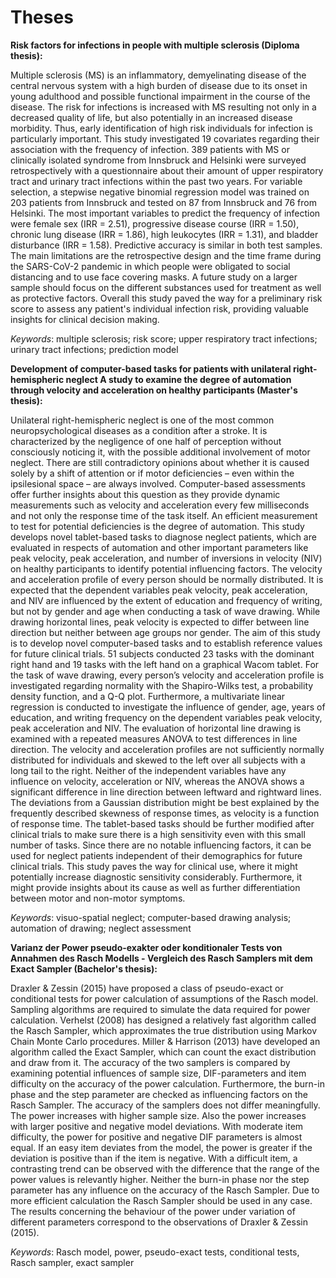 # Theses

**Risk factors for infections in people with multiple sclerosis (Diploma thesis):**

Multiple sclerosis (MS) is an inflammatory, demyelinating disease of the central nervous system with a high burden of disease due to its onset in young adulthood and possible functional impairment in the course of the disease. The risk for infections is increased with MS resulting not only in a decreased quality of life, but also potentially in an increased disease morbidity. Thus, early identification of high risk individuals for infection is particularly important. This study investigated 19 covariates regarding their association with the frequency of infection. 389 patients with MS or clinically isolated syndrome from Innsbruck and Helsinki were surveyed retrospectively with a questionnaire about their amount of upper respiratory tract and urinary tract infections within the past two years. For variable selection, a stepwise negative binomial regression model was trained on 203 patients from Innsbruck and tested on 87 from Innsbruck and 76 from Helsinki. The most important variables to predict the frequency of infection were female sex (IRR = 2.51), progressive disease course (IRR = 1.50), chronic lung disease (IRR = 1.86), high leukocytes (IRR = 1.31), and bladder disturbance (IRR = 1.58). Predictive accuracy is similar in both test samples. The main limitations are the retrospective design and the time frame during the SARS-CoV-2 pandemic in which people were obligated to social distancing and to use face covering masks. A future study on a larger sample should focus on the different substances used for treatment as well as protective factors. Overall this study paved the way for a preliminary risk score to assess any patient's individual infection risk, providing valuable insights for clinical decision making. 

_Keywords_: multiple sclerosis; risk score; upper respiratory tract infections; urinary tract infections; prediction model

**Development of computer-based tasks for patients with unilateral right-hemispheric neglect A study to examine the degree of automation through velocity and acceleration on healthy participants (Master's thesis):**

Unilateral right-hemispheric neglect is one of the most common neuropsychological diseases as a condition after a stroke. It is characterized by the negligence of one half of perception without consciously noticing it, with the possible additional involvement of motor neglect. There are still contradictory opinions about whether it is caused solely by a shift of attention or if motor deficiencies – even within the ipsilesional space – are always involved. Computer-based assessments offer further insights about this question as they provide dynamic measurements such as velocity and acceleration every few milliseconds and not only the response time of the task itself. An efficient measurement to test for potential deficiencies is the degree of automation. This study develops novel tablet-based tasks to diagnose neglect patients, which are evaluated in respects of automation and other important parameters like peak velocity, peak acceleration, and number of inversions in velocity (NIV) on healthy participants to identify potential influencing factors. The velocity and acceleration profile of every person should be normally distributed. It is expected that the dependent variables peak velocity, peak acceleration, and NIV are influenced by the extent of education and frequency of writing, but not by gender and age when conducting a task of wave drawing. While drawing horizontal lines, peak velocity is expected to differ between line direction but neither between age groups nor gender. The aim of this study is to develop novel computer-based tasks and to establish reference values for future clinical trials. 51 subjects conducted 23 tasks with the dominant right hand and 19 tasks with the left hand on a graphical Wacom tablet. For the task of wave drawing, every person’s velocity and acceleration profile is investigated regarding normality with the Shapiro-Wilks test, a probability density function, and a Q-Q plot. Furthermore, a multivariate linear regression is conducted to investigate the influence of gender, age, years of education, and writing frequency on the dependent variables peak velocity, peak acceleration and NIV. The evaluation of horizontal line drawing is examined with a repeated measures ANOVA to test differences in line direction. The velocity and acceleration profiles are not sufficiently normally distributed for individuals and skewed to the left over all subjects with a long tail to the right. Neither of the independent variables have any influence on velocity, acceleration or NIV, whereas the ANOVA shows a significant difference in line direction between leftward and rightward lines. The deviations from a Gaussian distribution might be best explained by the frequently described skewness of response times, as velocity is a function of response time. The tablet-based tasks should be further modified after clinical trials to make sure there is a high sensitivity even with this small number of tasks. Since there are no notable influencing factors, it can be used for neglect patients independent of their demographics for future clinical trials. This study paves the way for clinical use, where it might potentially increase diagnostic sensitivity considerably. Furthermore, it might provide insights about its cause as well as further differentiation between motor and non-motor symptoms.

_Keywords_: visuo-spatial neglect; computer-based drawing analysis; automation of drawing; neglect assessment

**Varianz der Power pseudo-exakter oder konditionaler Tests von Annahmen des Rasch Modells - Vergleich des Rasch Samplers mit dem Exact Sampler (Bachelor's thesis):**

Draxler & Zessin (2015) have proposed a class of pseudo-exact or conditional tests for power calculation of assumptions of the Rasch model. Sampling algorithms are required to simulate the data required for power calculation. Verhelst (2008) has designed a relatively fast algorithm called the Rasch Sampler, which approximates the true distribution using Markov Chain Monte Carlo procedures. Miller & Harrison (2013) have developed an algorithm called the Exact Sampler, which can count the exact distribution and draw from it. The accuracy of the two samplers is compared by examining potential influences of sample size, DIF-parameters and item difficulty on the accuracy of the power calculation. Furthermore, the burn-in phase and the step parameter are checked as influencing factors on the Rasch Sampler. The accuracy of the samplers does not differ meaningfully. The power increases with higher sample size. Also the power increases with larger positive and negative model deviations. With moderate item difficulty, the power for positive and negative DIF parameters is almost equal. If an easy item deviates from the model, the power is greater if the deviation is positive than if the item is negative. With a difficult item, a contrasting trend can be observed with the difference that the range of the power values is relevantly higher. Neither the burn-in phase nor the step parameter has any influence on the accuracy of the Rasch Sampler. Due to more efficient calculation the Rasch Sampler should be used in any case. The results concerning the behaviour of the power under variation of different parameters correspond to the observations of Draxler & Zessin (2015).

_Keywords_: Rasch model, power, pseudo-exact tests, conditional tests, Rasch sampler, exact sampler
